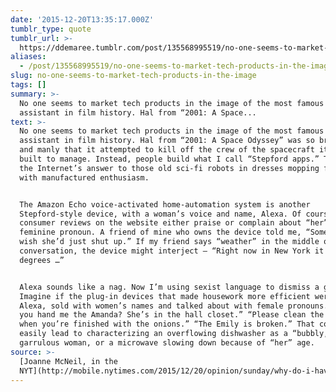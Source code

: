 ```yaml
---
date: '2015-12-20T13:35:17.000Z'
tumblr_type: quote
tumblr_url: >-
  https://ddemaree.tumblr.com/post/135568995519/no-one-seems-to-market-tech-products-in-the-image
aliases:
  - /post/135568995519/no-one-seems-to-market-tech-products-in-the-image
slug: no-one-seems-to-market-tech-products-in-the-image
tags: []
summary: >-
  No one seems to market tech products in the image of the most famous virtual
  assistant in film history. Hal from “2001: A Space...
text: >-
  No one seems to market tech products in the image of the most famous virtual
  assistant in film history. Hal from “2001: A Space Odyssey” was so brilliant
  and manly that it attempted to kill off the crew of the spacecraft it was
  built to manage. Instead, people build what I call “Stepford apps.” These are
  the Internet’s answer to those old sci-fi robots in dresses mopping floors
  with manufactured enthusiasm.


  The Amazon Echo voice-activated home-automation system is another
  Stepford-style device, with a woman’s voice and name, Alexa. Of course
  consumer reviews on the website either praise or complain about “her” with the
  feminine pronoun. A friend of mine who owns the device told me, “Sometimes I
  wish she’d just shut up.” If my friend says “weather” in the middle of a
  conversation, the device might interject — “Right now in New York it is 45
  degrees …”


  Alexa sounds like a nag. Now I’m using sexist language to dismiss a gadget.
  Imagine if the plug-in devices that made housework more efficient were, like
  Alexa, sold with women’s names and talked about with female pronouns. “Could
  you hand me the Amanda? She’s in the hall closet.” “Please clean the Sarah
  when you’re finished with the onions.” “The Emily is broken.” That could
  easily lead to characterizing an overflowing dishwasher as a “bubbly,”
  garrulous woman, or a microwave slowing down because of “her” age.
source: >-
  [Joanne McNeil, in the
  NYT](http://mobile.nytimes.com/2015/12/20/opinion/sunday/why-do-i-have-to-call-this-app-julie.html)
---
```


